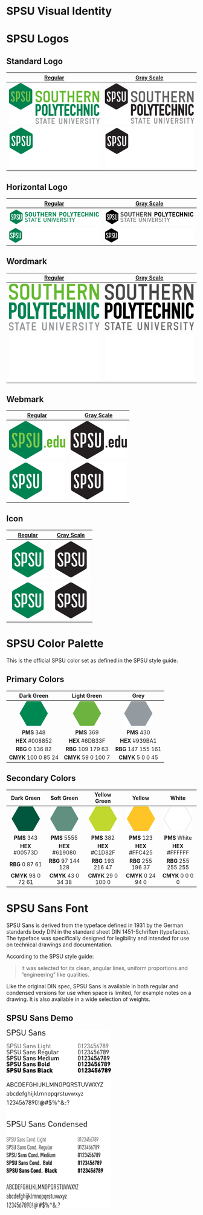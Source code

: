 # SPSU Visual Identity



# SPSU Logos

## Standard Logo

| [Regular](Logos/logo) | [Gray Scale](Logos/logo_BW) |
| ------------- | ------------- |
| ![Logo Regular](Logos/logo/SPSU_LOGO.png) | ![Logo Gray Scale](Logos/logo_BW/SPSU_LOGO_K.png) |
| ![Logo Regular Inverted](Logos/logo/SPSU_LOGO_REV.png) | ![Logo Gray Scale Inverted](Logos/logo_BW/SPSU_LOGO_REV_BW.png) |

## Horizontal Logo

| [Regular](Logos/horizontal) | [Gray Scale](Logos/horizontal_BW) |
| ------------- | ------------- |
| ![Horizontile Regular](Logos/horizontal/SPSU_HORIZ.png) | ![Horizontile Gray Scale](Logos/horizontal_BW/SPSU_HORIZ_K.png) |
| ![Horizontile Regular Inverted](Logos/horizontal/SPSU_HORIZ_REV.png) | ![Horizontile Gray Scale Inverted](Logos/horizontal_BW/SPSU_HORIZ_REV_BW.png) |


## Wordmark

| [Regular](Logos/wordmark) | [Gray Scale](Logos/wordmark_BW) |
| ------------- | ------------- |
| ![Wordmark Regular](Logos/wordmark/SPSU_WORD.png) | ![Wordmark Gray Scale](Logos/wordmark_BW/SPSU_WORD_K.png) |
| ![Wordmark Regular Inverted](Logos/wordmark/SPSU_WORD_REV.png) | ![Wordmark Gray Scale Inverted](Logos/wordmark_BW/SPSU_WORD_REV_BW.png) |

## Webmark

| [Regular](Logos/webmark) | [Gray Scale](Logos/webmark_BW) |
| ------------- | ------------- |
| ![Webmark Regular](Logos/webmark/SPSU_WEB.png) | ![Webmark Gray Scale](Logos/webmark_BW/SPSU_WEB_K.png) |
| ![Webmark Regular Inverted](Logos/webmark/SPSU_WEB_REV.png) | ![Webmark Gray Scale Inverted](Logos/webmark_BW/SPSU_WEB_REV_BW.png) |

## Icon

| [Regular](Logos/icon) | [Gray Scale](Logos/icon_BW) |
| ------------- | ------------- |
| ![Icon Regular](Logos/icon/SPSU_ICON.png) | ![Icon Gray Scale](Logos/icon_BW/SPSU_ICON_K.png) |
| ![Icon Regular Inverted](Logos/icon/SPSU_ICON_REV.png) | ![Icon Gray Scale Inverted](Logos/icon_BW/SPSU_ICON_REV_BW.png) |



# SPSU Color Palette

This is the official SPSU color set as defined in the SPSU style guide.

## Primary Colors

| Dark Green | Light Green |   Grey   |
| :-----------: | :----------: | :------: |
| ![](Colors/swatches/008852.png) | ![](Colors/swatches/6DB33F.png) | ![](Colors/swatches/939BA1.png) |
| **PMS** 348              | **PMS** 369              | **PMS** 430              |
| **HEX** #008852          | **HEX** #6DB33F          | **HEX** #939BA1          |
| **RBG** 0 136 82         | **RBG** 109 179 63       | **RBG** 147 155 161      |
| **CMYK** 100 0 85 24     | **CMYK** 59 0 100 7      | **CMYK** 5 0 0 45        |


## Secondary Colors

| Dark Green | Soft Green | Yellow Green | Yellow |  White  |
| :--------: | :--------: | :----------: | :-----: | :-----: |
| ![](Colors/swatches/00573D.png) | ![](Colors/swatches/619080.png) | ![](Colors/swatches/C1D82F.png) | ![](Colors/swatches/FFC425.png) | ![](Colors/swatches/FFFFFF.png) |
| **PMS** 343 | **PMS** 5555 | **PMS** 382 | **PMS** 123 | **PMS** White |
| **HEX** #00573D | **HEX** #619080 | **HEX** #C1D82F | **HEX** #FFC425 | **HEX** #FFFFFF |
| **RBG** 0 87 61 | **RBG** 97 144 128 | **RBG** 193 216 47 | **RBG** 255 196 37 | **RBG** 255 255 255 |
| **CMYK** 98 0 72 61 | **CMYK** 43 0 34 38 | **CMYK** 29 0 100 0 | **CMYK** 0 24 94 0 | **CMYK** 0 0 0 0 |



# SPSU Sans Font

SPSU Sans is derived from the typeface defined in 1931 by the German
standards body DIN in the standard sheet DIN 1451-Schriften (typefaces).
The typeface was specifically designed for legibility and intended for use
on technical drawings and documentation. 

According to the SPSU style guide:

>It was selected for its clean, angular lines, uniform proportions and “engineering” like qualities.

Like the original DIN spec, SPSU Sans is available in both regular and condensed
versions for use when space is limited, for example notes on a drawing. It is also
available in a wide selection of weights.

## SPSU Sans Demo

<img src="/Fonts/demo/demo.png" alt="SPSU Sans Demo" width="277">



